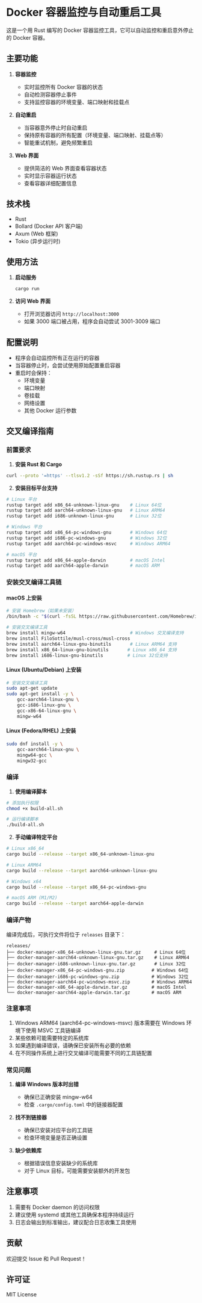 # Docker 容器监控与自动重启工具

这是一个用 Rust 编写的 Docker 容器监控工具，它可以自动监控和重启意外停止的 Docker 容器。

## 主要功能

1. **容器监控**
   - 实时监控所有 Docker 容器的状态
   - 自动检测容器停止事件
   - 支持监控容器的环境变量、端口映射和挂载点

2. **自动重启**
   - 当容器意外停止时自动重启
   - 保持原有容器的所有配置（环境变量、端口映射、挂载点等）
   - 智能重试机制，避免频繁重启

3. **Web 界面**
   - 提供简洁的 Web 界面查看容器状态
   - 实时显示容器运行状态
   - 查看容器详细配置信息

## 技术栈

- Rust
- Bollard (Docker API 客户端)
- Axum (Web 框架)
- Tokio (异步运行时)

## 使用方法

1. **启动服务**
   ```bash
   cargo run
   ```

2. **访问 Web 界面**
   - 打开浏览器访问 `http://localhost:3000`
   - 如果 3000 端口被占用，程序会自动尝试 3001-3009 端口

## 配置说明

- 程序会自动监控所有正在运行的容器
- 当容器停止时，会尝试使用原始配置重启容器
- 重启时会保持：
  - 环境变量
  - 端口映射
  - 卷挂载
  - 网络设置
  - 其他 Docker 运行参数

## 交叉编译指南

### 前置要求

1. **安装 Rust 和 Cargo**
```bash
curl --proto '=https' --tlsv1.2 -sSf https://sh.rustup.rs | sh
```

2. **安装目标平台支持**
```bash
# Linux 平台
rustup target add x86_64-unknown-linux-gnu    # Linux 64位
rustup target add aarch64-unknown-linux-gnu   # Linux ARM64
rustup target add i686-unknown-linux-gnu      # Linux 32位

# Windows 平台
rustup target add x86_64-pc-windows-gnu       # Windows 64位
rustup target add i686-pc-windows-gnu         # Windows 32位
rustup target add aarch64-pc-windows-msvc     # Windows ARM64

# macOS 平台
rustup target add x86_64-apple-darwin         # macOS Intel
rustup target add aarch64-apple-darwin        # macOS ARM
```

### 安装交叉编译工具链

#### macOS 上安装
```bash
# 安装 Homebrew（如果未安装）
/bin/bash -c "$(curl -fsSL https://raw.githubusercontent.com/Homebrew/install/HEAD/install.sh)"

# 安装交叉编译工具
brew install mingw-w64                        # Windows 交叉编译支持
brew install FiloSottile/musl-cross/musl-cross
brew install aarch64-linux-gnu-binutils       # Linux ARM64 支持
brew install x86_64-linux-gnu-binutils       # Linux x86_64 支持
brew install i686-linux-gnu-binutils         # Linux 32位支持
```

#### Linux (Ubuntu/Debian) 上安装
```bash
# 安装交叉编译工具
sudo apt-get update
sudo apt-get install -y \
    gcc-aarch64-linux-gnu \
    gcc-i686-linux-gnu \
    gcc-x86-64-linux-gnu \
    mingw-w64
```

#### Linux (Fedora/RHEL) 上安装
```bash
sudo dnf install -y \
    gcc-aarch64-linux-gnu \
    mingw64-gcc \
    mingw32-gcc
```

### 编译

1. **使用编译脚本**
```bash
# 添加执行权限
chmod +x build-all.sh

# 运行编译脚本
./build-all.sh
```

2. **手动编译特定平台**
```bash
# Linux x86_64
cargo build --release --target x86_64-unknown-linux-gnu

# Linux ARM64
cargo build --release --target aarch64-unknown-linux-gnu

# Windows x64
cargo build --release --target x86_64-pc-windows-gnu

# macOS ARM (M1/M2)
cargo build --release --target aarch64-apple-darwin
```

### 编译产物

编译完成后，可执行文件将位于 `releases` 目录下：

```
releases/
├── docker-manager-x86_64-unknown-linux-gnu.tar.gz     # Linux 64位
├── docker-manager-aarch64-unknown-linux-gnu.tar.gz    # Linux ARM64
├── docker-manager-i686-unknown-linux-gnu.tar.gz       # Linux 32位
├── docker-manager-x86_64-pc-windows-gnu.zip          # Windows 64位
├── docker-manager-i686-pc-windows-gnu.zip            # Windows 32位
├── docker-manager-aarch64-pc-windows-msvc.zip        # Windows ARM64
├── docker-manager-x86_64-apple-darwin.tar.gz         # macOS Intel
└── docker-manager-aarch64-apple-darwin.tar.gz        # macOS ARM
```

### 注意事项

1. Windows ARM64 (aarch64-pc-windows-msvc) 版本需要在 Windows 环境下使用 MSVC 工具链编译
2. 某些依赖可能需要特定的系统库
3. 如果遇到编译错误，请确保已安装所有必要的依赖
4. 在不同操作系统上进行交叉编译可能需要不同的工具链配置

### 常见问题

1. **编译 Windows 版本时出错**
   - 确保已正确安装 mingw-w64
   - 检查 `.cargo/config.toml` 中的链接器配置

2. **找不到链接器**
   - 确保已安装对应平台的工具链
   - 检查环境变量是否正确设置

3. **缺少依赖库**
   - 根据错误信息安装缺少的系统库
   - 对于 Linux 目标，可能需要安装额外的开发包

## 注意事项

1. 需要有 Docker daemon 的访问权限
2. 建议使用 systemd 或其他工具确保本程序持续运行
3. 日志会输出到标准输出，建议配合日志收集工具使用

## 贡献

欢迎提交 Issue 和 Pull Request！

## 许可证

MIT License
